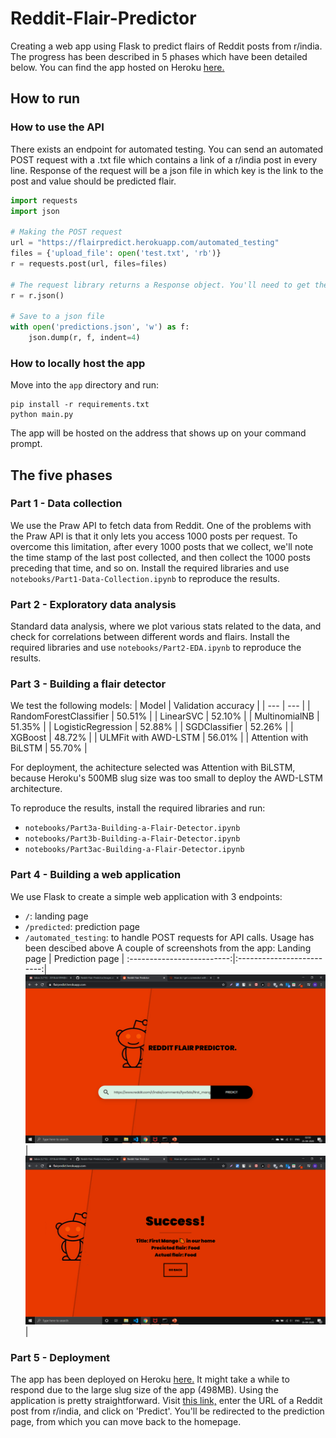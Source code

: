 # Reddit-Flair-Predictor

Creating a web app using Flask to predict flairs of Reddit posts from r/india. The progress has been described in 5 phases which have been detailed below. You can find the app hosted on Heroku [here.](https://flairpredict.herokuapp.com/)

## How to run

### How to use the API
There exists an endpoint for automated testing. You can send an automated POST request with a .txt file which contains a link of a r/india post in every line. Response of the request will be a json file in which key is the link to the post and value should be predicted flair.

```python
import requests 
import json

# Making the POST request
url = "https://flairpredict.herokuapp.com/automated_testing"
files = {'upload_file': open('test.txt', 'rb')}
r = requests.post(url, files=files)

# The request library returns a Response object. You'll need to get the json file with this command
r = r.json()

# Save to a json file
with open('predictions.json', 'w') as f:
    json.dump(r, f, indent=4)
```

### How to locally host the app
Move into the `app` directory and run:
```
pip install -r requirements.txt
python main.py
```
The app will be hosted on the address that shows up on your command prompt.

## The five phases

### Part 1 - Data collection
We use the Praw API to fetch data from Reddit. One of the problems with the Praw API is that it only lets you access 1000 posts per request. To overcome this limitation, after every 1000 posts that we collect, we'll note the time stamp of the last post collected, and then collect the 1000 posts preceding that time, and so on. Install the required libraries and use `notebooks/Part1-Data-Collection.ipynb` to reproduce the results.

### Part 2 - Exploratory data analysis
Standard data analysis, where we plot various stats related to the data, and check for correlations between different words and flairs. Install the required libraries and use `notebooks/Part2-EDA.ipynb` to reproduce the results.

### Part 3 - Building a flair detector
We test the following models:
| Model       | Validation accuracy            |
| ---                | ---             |
| RandomForestClassifier             | 50.51%             |
| LinearSVC           | 52.10%            |
| MultinomialNB        | 51.35%             |
| LogisticRegression    | 52.88%             |
| SGDClassifier       | 52.26%             |
| XGBoost       | 48.72%             |
| ULMFit with AWD-LSTM       | 56.01%             |
| Attention with BiLSTM       | 55.70%             |

For deployment, the achitecture selected was Attention with BiLSTM, because Heroku's 500MB slug size was too small to deploy the AWD-LSTM architecture.

To reproduce the results, install the required libraries and run:
- `notebooks/Part3a-Building-a-Flair-Detector.ipynb`
- `notebooks/Part3b-Building-a-Flair-Detector.ipynb`
- `notebooks/Part3ac-Building-a-Flair-Detector.ipynb`

### Part 4 - Building a web application
We use Flask to create a simple web application with 3 endpoints:
- `/`: landing page
- `/predicted`: prediction page
- `/automated_testing`: to handle POST requests for API calls. Usage has been descibed above
A couple of screenshots from the app:
 Landing page                         |                      Prediction page    |
:-------------------------:|:-------------------------:|
![](images/homescreen.png?raw=True) |![](images/predicted.png?raw=true) |

### Part 5 - Deployment
The app has been deployed on Heroku [here.](https://flairpredict.herokuapp.com/) It might take a while to respond due to the large slug size of the app (498MB). Using the application is pretty straightforward. Visit [this link,](https://flairpredict.herokuapp.com/) enter the URL of a Reddit post from r/india, and click on 'Predict'. You'll be redirected to the prediction page, from which you can move back to the homepage.
